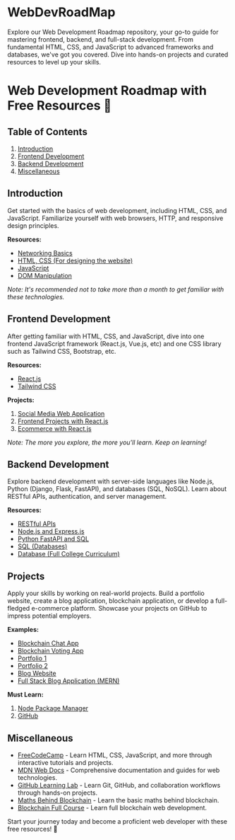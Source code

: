 # WebDevRoadMap

Explore our Web Development Roadmap repository, your go-to guide for mastering frontend, backend, and full-stack development. From fundamental HTML, CSS, and JavaScript to advanced frameworks and databases, we've got you covered. Dive into hands-on projects and curated resources to level up your skills.

# Web Development Roadmap with Free Resources 🚀

## Table of Contents

1. [Introduction](#introduction)
2. [Frontend Development](#frontend-development)
3. [Backend Development](#backend-development)
5. [Miscellaneous](#miscellaneous)

## Introduction

Get started with the basics of web development, including HTML, CSS, and JavaScript. Familiarize yourself with web browsers, HTTP, and responsive design principles.

**Resources:**
- [Networking Basics](https://www.youtube.com/watch?v=2JYT5f2isg4&pp=ygUGSFRUUFMn)
- [HTML, CSS (For designing the website)](https://www.youtube.com/watch?v=G3e-cpL7ofc&pp=ygULSFRNTCBDU1MgSlM%3D)
- [JavaScript](https://www.youtube.com/watch?v=xc3a_CJhjCc)
- [DOM Manipulation](https://www.youtube.com/watch?v=5fb2aPlgoys&pp=ygUeSmF2YXNjcmlwdCBhbmQgZG9tIGZ1bGwgY291cnNl)

*Note: It's recommended not to take more than a month to get familiar with these technologies.*

## Frontend Development

After getting familiar with HTML, CSS, and JavaScript, dive into one frontend JavaScript framework (React.js, Vue.js, etc) and one CSS library such as Tailwind CSS, Bootstrap, etc.

**Resources:**
- [React.js](https://www.youtube.com/watch?v=bMknfKXIFA8)
- [Tailwind CSS](https://www.youtube.com/watch?v=ft30zcMlFao&pp=ygUUdGFpbHdpbmQgZnVsbCBjb3Vyc2U%3D)

**Projects:**
1. [Social Media Web Application](https://www.youtube.com/watch?v=_W3R2VwRyF4&pp=ygUJcmVhY3QuanMg)
2. [Frontend Projects with React.js](https://www.youtube.com/watch?v=5ZdHfJVAY-s&pp=ygURcmVhY3QuanMgcHJvamVjdHM%3D)
3. [Ecommerce with React.js](https://www.youtube.com/watch?v=4sc6BhgS_Co&pp=ygUScmVhY3QuanMgZWNvbW1lcmNl)

*Note: The more you explore, the more you'll learn. Keep on learning!*

## Backend Development

Explore backend development with server-side languages like Node.js, Python (Django, Flask, FastAPI), and databases (SQL, NoSQL). Learn about RESTful APIs, authentication, and server management.

**Resources:**
- [RESTful APIs](https://www.youtube.com/watch?v=WXsD0ZgxjRw&pp=ygUUcmVzdGZ1bCBhcGkgdHV0b3JpYWw%3D)
- [Node.js and Express.js](https://youtu.be/Oe421EPjeBE)
- [Python FastAPI and SQL](https://youtu.be/0sOvCWFmrtA)
- [SQL (Databases)](https://www.youtube.com/watch?v=-fW2X7fh7Yg&pp=ygUDU1FM)
- [Database (Full College Curriculum)](https://www.youtube.com/watch?v=4cWkVbC2bNE&pp=ygUPRGF0YWJhc2UgdGhlb3J5)

## Projects

Apply your skills by working on real-world projects. Build a portfolio website, create a blog application, blockchain application, or develop a full-fledged e-commerce platform. Showcase your projects on GitHub to impress potential employers.

**Examples:**
- [Blockchain Chat App](https://www.youtube.com/watch?v=yle9MMqY7yY&pp=ygUTYmxvY2tjaGFpbiBwcm9qZWN0cw%3D%3D)
- [Blockchain Voting App](https://www.youtube.com/watch?v=eCn6mHTpuM0&pp=ygUNRGFwcCBwcm9qZWN0cw%3D%3D)
- [Portfolio 1](https://www.youtube.com/watch?v=ldwlOzRvYOU&pp=ygUYcmVhY3QgcG9ydGZvbGlvIHdlYnNpdGVz)
- [Portfolio 2](https://www.youtube.com/watch?v=bmpI252DmiI&pp=ygUYcmVhY3QgcG9ydGZvbGlvIHdlYnNpdGVz)
- [Blog Website](https://www.youtube.com/watch?v=e_lJYRaMo60&pp=ygUTcmVhY3QgYmxvZyB3ZWJzaXRlIA%3D%3D)
- [Full Stack Blog Application (MERN)](https://www.youtube.com/watch?v=Kkht2mwSL_I&pp=ygUTcmVhY3QgYmxvZyB3ZWJzaXRlIA%3D%3D)

**Must Learn:**
1. [Node Package Manager](https://www.youtube.com/watch?v=P3aKRdUyr0s&pp=ygUUTm9kZSBwYWNrYWdlIG1hbmFnZXI%3D)
2. [GitHub](https://www.youtube.com/watch?v=RGOj5yH7evk&pp=ygUUR2l0aHViIGZ1bGwgdHV0b3JpYWw%3D)

## Miscellaneous

- [FreeCodeCamp](https://www.freecodecamp.org/) - Learn HTML, CSS, JavaScript, and more through interactive tutorials and projects.
- [MDN Web Docs](https://developer.mozilla.org/) - Comprehensive documentation and guides for web technologies.
- [GitHub Learning Lab](https://lab.github.com/) - Learn Git, GitHub, and collaboration workflows through hands-on projects.
- [Maths Behind Blockchain](https://www.youtube.com/watch?v=bBC-nXj3Ng4&pp=ygUTYmxvY2tjaGFpbiB0dXRvcmlhbA%3D%3D) - Learn the basic maths behind blockchain.
- [Blockchain Full Course](https://www.youtube.com/watch?v=gyMwXuJrbJQ&pp=ygUTYmxvY2tjaGFpbiB0dXRvcmlhbA%3D%3D) - Learn full blockchain web development.

Start your journey today and become a proficient web developer with these free resources! 🌟
